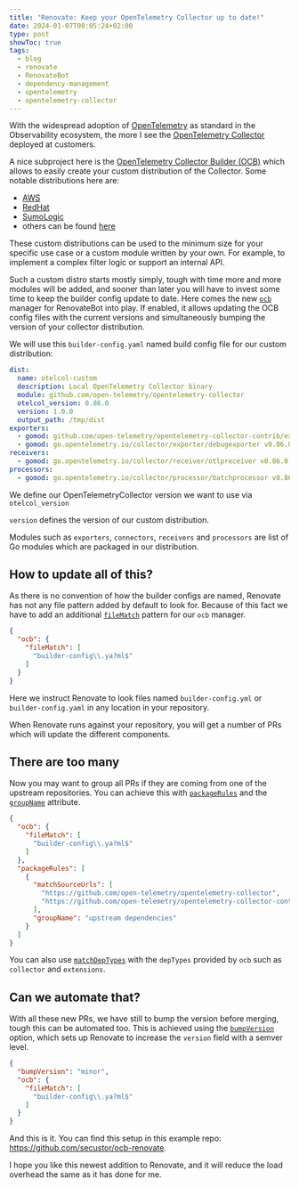 ```yaml
---
title: "Renovate: Keep your OpenTelemetry Collector up to date!"
date: 2024-01-07T00:05:24+02:00
type: post
showToc: true
tags:
  - blog
  - renovate
  - RenovateBot
  - dependency-management
  - opentelemetry
  - opentelemetry-collector
---
```


With the widespread adoption of [OpenTelemetry](https://opentelemetry.io/) as standard in the Observability ecosystem,
the more I see the [OpenTelemetry Collector](https://github.com/open-telemetry/opentelemetry-collector/tree/main) deployed at customers.

A nice subproject here is the [OpenTelemetry Collector Builder (OCB)](https://github.com/open-telemetry/opentelemetry-collector/tree/main/cmd/builder)
which allows to easily create your custom distribution of the Collector.
Some notable distributions here are:

- [AWS](https://github.com/aws-observability/aws-otel-collector)
- [RedHat](https://github.com/os-observability/redhat-opentelemetry-collector)
- [SumoLogic](https://github.com/SumoLogic/sumologic-otel-collector)
- others can be found [here](https://github.com/open-telemetry/opentelemetry-collector-contrib/blob/main/distributions.yaml)

These custom distributions can be used to the minimum size for your specific use case or a custom module
written by your own.
For example, to implement a complex filter logic or support an internal API.

Such a custom distro starts mostly simply,
tough with time more and more modules will be added,
and sooner than later you will have to invest some time to keep the builder config update to date.
Here comes the new [`ocb`](https://docs.renovatebot.com/modules/manager/ocb/) manager for RenovateBot into play.
If enabled,
it allows updating the OCB config files with the current versions
and simultaneously bumping the version of your collector distribution.

We will use this `builder-config.yaml` named build config file for our custom distribution:

```yaml title="builder-config.yaml"
dist:
  name: otelcol-custom
  description: Local OpenTelemetry Collector binary
  module: github.com/open-telemetry/opentelemetry-collector
  otelcol_version: 0.86.0
  version: 1.0.0
  output_path: /tmp/dist
exporters:
  - gomod: github.com/open-telemetry/opentelemetry-collector-contrib/exporter/awss3exporter v0.86.0
  - gomod: go.opentelemetry.io/collector/exporter/debugexporter v0.86.0
receivers:
  - gomod: go.opentelemetry.io/collector/receiver/otlpreceiver v0.86.0
processors:
  - gomod: go.opentelemetry.io/collector/processor/batchprocessor v0.86.0
```

We define our OpenTelemetryCollector version we want to use via `otelcol_version`

`version` defines the version of our custom distribution.

Modules such as `exporters`,
`connectors`, `receivers` and `processors` are list of Go modules which are packaged in our distribution.

## How to update all of this?

As there is no convention of how the builder configs are named,
Renovate has not any file pattern added by default to look for.
Because of this fact we have to add an additional [`fileMatch`](https://docs.renovatebot.com/configuration-options/#filematch) pattern for our `ocb` manager.

```json title="renovate.json"
{
  "ocb": {
    "fileMatch": [
      "builder-config\\.ya?ml$"
    ]
  }
}
```

Here we instruct Renovate
to look files named `builder-config.yml` or `builder-config.yaml` in any location in your repository.

When Renovate runs against your repository, you will get a number of PRs which will update the different components.

## There are too many

Now you may want to group all PRs if they are coming from one of the upstream repositories.
You can achieve this with [`packageRules`](https://docs.renovatebot.com/configuration-options/#packagerules) and
the [`groupName`](https://docs.renovatebot.com/configuration-options/#groupname) attribute.

```json title="renovate.json"
{
  "ocb": {
    "fileMatch": [
      "builder-config\\.ya?ml$"
    ]
  },
  "packageRules": [
    {
      "matchSourceUrls": [
        "https://github.com/open-telemetry/opentelemetry-collector",
        "https://github.com/open-telemetry/opentelemetry-collector-contrib"
      ],
      "groupName": "upstream dependencies"
    }
  ]
}
```

You can also use [`matchDepTypes`](https://docs.renovatebot.com/configuration-options/#matchdeptypes)
with the `depTypes` provided by `ocb` such as `collector` and `extensions`.

## Can we automate that?

With all these new PRs, we have still to bump the version before merging, tough this can be automated too.
This is achieved using the [`bumpVersion`](https://docs.renovatebot.com/configuration-options/#bumpversion) option,
which sets up Renovate to increase the `version` field with a semver level.

```json title="renovate.json"
{
  "bumpVersion": "minor",
  "ocb": {
    "fileMatch": [
      "builder-config\\.ya?ml$"
    ]
  }
}
```

And this is it.
You can find this setup in this example repo: <https://github.com/secustor/ocb-renovate>.

I hope you like this newest addition to Renovate, and it will reduce the load overhead the same as it has done for me.
